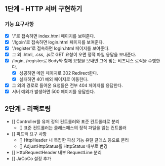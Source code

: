 ## 1단계 - HTTP 서버 구현하기

### 기능 요구사항

* [x] '/'로 접속하면 index.html 페이지를 보여준다.
* [x] '/lgoin'로 접속하면 login.html 페이지를 보여준다.
* [x] '/register'로 접속하면 login.html 페이지를 보여준다.
* [x] 그 외 .html, .css, .js로 GET 요청이 오면 정적 파일 응답을 보내준다.
* [x] /login, /register로 Body와 함께 요청을 보내면 그에 맞는 비즈니스 로직을 수행한다.
  * [x] 성공하면 메인 페이지로 302 Redirect한다.
  * [x] 실패하면 401 예외 페이지로 이동한다.
* [x] 그 외의 경로로 들어온 요청들은 전부 404 페이지를 응답한다.
* [x] 서버 예외가 발생하면 500 페이지를 응답한다.

## 2단계 - 리팩토링

* [] Controller를 유저 정의 컨트롤러와 표준 컨트롤러로 분리
   * [] 표준 컨트롤러는 클래스패스의 정적 파일을 읽는 컨트롤러 
* [] 피드백 요구 사항
  * [] HttpHeader 내 복잡한 파싱 기능 유틸 클래스 등으로 분리
  * [] AdjustHttpStatus를 HttpStatus 내부로 변경
* [] HttpRequestHeader 내부 RequestLine 분리
* [] JaCoCo 설정 추가
